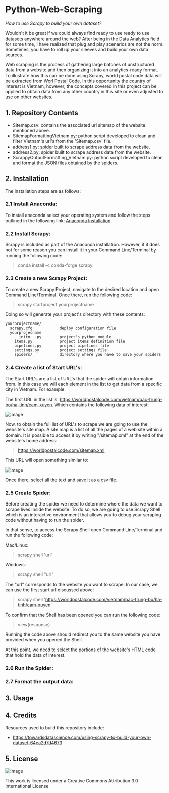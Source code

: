 # Python-Web-Scraping
*How to use Scrapy to build your own dataset?*

Wouldn't it be great if we could always find ready to use ready to use datasets anywhere around the web? After being in the Data Analytics field for some time, I have realized that plug and play scenarios are not the norm. Sometimes, you have to roll up your sleeves and build your own data sources.

Web scraping is the process of gathering large batches of unstructured data from a website and then organizing it into an analytics-ready format. To illustrate how this can be done using Scrapy, world postal code data will be extracted from [Worl Postal Code](https://worldpostalcode.com/). In this opportunity the country of interest is Vietnam, however, the concepts covered in this project can be applied to obtain data from any other country in this site or even adjusted to use on other websites.

## 1. Repository Contents

  - Sitemap.csv: contains the associated url sitemap of the website mentioned above.
  - SitemapFormattingVietnam.py: python script developed to clean and filter Vietnam's url's from the 'Sitemap.csv' file.
  - address1.py: spider built to scrape address data from the website.
  - address2.py: spider built to scrape address data from the website.
  - ScrappyOutputFormatting_Vietnam.py: python script developed to clean and format the JSON files obtained by the spiders.

## 2. Installation

The installation steps are as follows:

  ### 2.1 Install Anaconda:
  
  To install anaconda select your operating system and follow the steps outlined in the following link: [Anaconda Installation](https://docs.anaconda.com/anaconda/install/index.html)
    
  ### 2.2 Install Scrapy:

  Scrapy is included as part of the Anaconda installation. However, if it does not for some reason you can install it in your Command Line/Terminal by running the following code:
  
  > conda install -c conda-forge scrapy

  ### 2.3 Create a new Scrapy Project:
  
  To create a new Scrapy Project, navigate to the desired location and open Command Line/Terminal. Once there, run the following code:
  
  > scrapy startproject yourprojectname

  Doing so will generate your project's directory with these contents:
  
    yourprojectname/
      scrapy.cfg            deploy configuration file
      yourprojecname
        __initn__.py        project's python module
        items.py            project items definition file
        pipelines.py        project pipelines file
        settings.py         project settings file
        spiders/            directory where you have to save your spiders
  

  ### 2.4 Create a list of Start URL's:
  
  The Start URL's are a list of URL's that the spider will obtain information from. In this case we will each element in the list to get data from a specific city in Vietnam. For example:
  
  The first URL in the list is: https://worldpostalcode.com/vietnam/bac-trung-bo/ha-tinh/cam-xuyen. Which contains the following data of interest:
  
  ![image](https://user-images.githubusercontent.com/60116541/162849840-8a6eb19d-d909-4513-93fb-97b8cb1a1f0d.png)
  
  Now, to obtain the full list of URL's to scrape we are going to use the website's site map. A site map is a list of all the pages of a web site within a domain. It is possible to access it by writing "/sitemap.xml" at the end of the website's home address:
  
  > https://worldpostalcode.com/sitemap.xml

  This URL will open something similar to:
  
  ![image](https://user-images.githubusercontent.com/60116541/162851173-7ce054a5-81d1-4f9f-8bdb-67fc7adf28e3.png)

  Once there, select all the text and save it as a csv file.
  
  ### 2.5 Create Spider:
  
  Before creating the spider we need to determine where the data we want to scrape lives inside the website. To do so, we are going to use Scrapy Shell which is an interactive environment that allows you to debug your scraping code without having to run the spider.
  
  In that sense, to access the Scrapy Shell open Command Line/Terminal and run the following code:
  
  Mac/Linux:
  > scrapy shell 'url'
  
  Windows:
  > scrapy shell "url"

  The "url" corresponds to the website you want to scrape. In our case, we can use the first start url discussed above:
  
  > scrapy shell 'https://worldpostalcode.com/vietnam/bac-trung-bo/ha-tinh/cam-xuyen'

  To confirm that the Shell has been opened you can run the following code:
  
  > view(response)

  Running the code above should redirect you to the same website you have provided when you opened the Shell.

  At this point, we need to select the portions of the website's HTML code that hold the data of interest. 
  
  ### 2.6 Run the Spider:
  
  ### 2.7 Format the output data:

## 3. Usage

## 4. Credits

Resources used to build this repository include:

  - https://towardsdatascience.com/using-scrapy-to-build-your-own-dataset-64ea2d7d4673

## 5. License

![image](https://user-images.githubusercontent.com/60116541/142733137-9ed23afb-0ee8-468e-b0f0-f90f60e70f3c.png)

This work is licensed under a Creative Commons Attribution 3.0 International License
